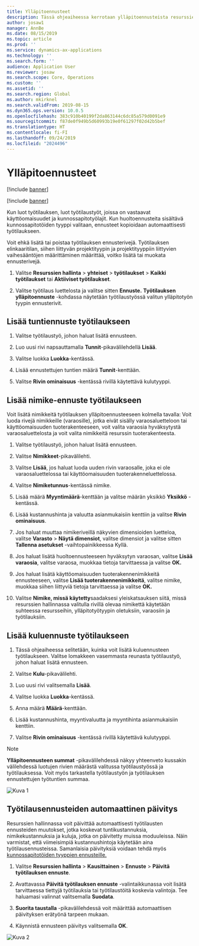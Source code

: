 ```yaml
---
title: Ylläpitoennusteet
description: Tässä ohjeaiheessa kerrotaan ylläpitoennusteista resurssien hallinnassa.
author: josaw1
manager: AnnBe
ms.date: 08/15/2019
ms.topic: article
ms.prod: ''
ms.service: dynamics-ax-applications
ms.technology: ''
ms.search.form: ''
audience: Application User
ms.reviewer: josaw
ms.search.scope: Core, Operations
ms.custom: ''
ms.assetid: ''
ms.search.region: Global
ms.author: mkirknel
ms.search.validFrom: 2019-08-15
ms.dyn365.ops.version: 10.0.5
ms.openlocfilehash: 383c910b40199f2da863144c6dc85a579d0091e9
ms.sourcegitcommit: f87de0f949b5d60993b19e0f61297f02d42b5bef
ms.translationtype: HT
ms.contentlocale: fi-FI
ms.lasthandoff: 09/24/2019
ms.locfileid: "2024496"
---
```

# <a name="maintenance-forecasts"></a>Ylläpitoennusteet

[!include [banner](../../includes/banner.md)]

[!include [banner](../../includes/preview-banner.md)]


Kun luot työtilauksen, luot työtilaustyöt, joissa on vastaavat käyttöomaisuudet ja kunnossapitotyölajit. Kun huoltoennusteita sisältävä kunnossapitotöiden tyyppi valitaan, ennusteet kopioidaan automaattisesti työtilaukseen.

Voit ehkä lisätä tai poistaa työtilauksen ennusterivejä. Työtilauksen elinkaaritilan, siihen liittyvän projektityypin ja projektityyppiin liittyvien vaihesääntöjen määrittäminen määrittää, voitko lisätä tai muokata ennusterivejä. 

1. Valitse **Resurssien hallinta** >  **yhteiset** >  **työtilaukset** >  **Kaikki työtilaukset** tai **Aktiiviset työtilaukset**.

2. Valitse työtilaus luettelosta ja valitse sitten **Ennuste.** **Työtilauksen ylläpitoennuste** -kohdassa näytetään työtilaustyössä valitun ylläpitotyön tyypin ennusterivit.


## <a name="add-hours-forecast-to-a-work-order"></a>Lisää tuntiennuste työtilaukseen

1. Valitse työtilaustyö, johon haluat lisätä ennusteen.

2. Luo uusi rivi napsauttamalla **Tunnit**-pikavälilehdellä **Lisää**.

3. Valitse luokka **Luokka**-kentässä.

4. Lisää ennustettujen tuntien määrä **Tunnit**-kenttään.

5. Valitse **Rivin ominaisuus** -kentässä rivillä käytettävä kulutyyppi.


## <a name="add-items-forecast-to-a-work-order"></a>Lisää nimike-ennuste työtilaukseen

Voit lisätä nimikkeitä työtilauksen ylläpitoennusteeseen kolmella tavalla: Voit luoda rivejä nimikkeille (varaosille), jotka eivät sisälly varaosaluetteloon tai käyttöomaisuuden tuoterakenteeseen, voit valita varaosia hyväksytystä varaosaluettelosta ja voit valita nimikkeitä resurssin tuoterakenteesta.

1. Valitse työtilaustyö, johon haluat lisätä ennusteen.

2. Valitse **Nimikkeet**-pikavälilehti.

3. Valitse **Lisää**, jos haluat luoda uuden rivin varaosalle, joka ei ole varaosaluettelossa tai käyttöomaisuuden tuoterakenneluettelossa.

4. Valitse **Nimiketunnus**-kentässä nimike.

5. Lisää määrä **Myyntimäärä**-kenttään ja valitse määrän yksikkö **Yksikkö** -kentässä.

6. Lisää kustannushinta ja valuutta asianmukaisiin kenttiin ja valitse **Rivin ominaisuus**.

7. Jos haluat muuttaa nimikeriveillä näkyvien dimensioiden luetteloa, valitse **Varasto** > **Näytä dimensiot**, valitse dimensiot ja valitse sitten **Tallenna asetukset** -vaihtopainikkeessa Kyllä.

8. Jos haluat lisätä huoltoennusteeseen hyväksytyn varaosan, valitse **Lisää varaosia**, valitse varaosa, muokkaa tietoja tarvittaessa ja valitse **OK.**

9. Jos haluat lisätä käyttöomaisuuden tuoterakennenimikkeitä ennusteeseen, valitse **Lisää tuoterakennenimikkeitä**, valitse nimike, muokkaa siihen liittyviä tietoja tarvittaessa ja valitse **OK.**

10. Valitse **Nimike, missä käytetty**saadaksesi yleiskatsauksen siitä, missä resurssien hallinnassa valitulla rivillä olevaa nimikettä käytetään suhteessa resursseihin, ylläpitotyötyypin oletuksiin, varaosiin ja työtilauksiin. 



## <a name="add-expense-forecast-to-a-work-order"></a>Lisää kuluennuste työtilaukseen

1. Tässä ohjeaiheessa selitetään, kuinka voit lisätä kuluennusteen työtilaukseen. Valitse lomakkeen vasemmasta reunasta työtilaustyö, johon haluat lisätä ennusteen.

2. Valitse **Kulu**-pikavälilehti.

3. Luo uusi rivi valitsemalla **Lisää**.

4. Valitse luokka **Luokka**-kentässä.

5. Anna määrä **Määrä**-kenttään.

6. Lisää kustannushinta, myyntivaluutta ja myyntihinta asianmukaisiin kenttiin.

7. Valitse **Rivin ominaisuus** -kentässä rivillä käytettävä kulutyyppi.

>[!NOTE]
>**Ylläpitoennusteen summat** -pikavälilehdessä näkyy yhteenveto kussakin välilehdessä luotujen rivien määrästä valitussa työtilaustyössä ja työtilauksessa. Voit myös tarkastella työtilaustyön ja työtilauksen ennustettujen työtuntien summaa.

![Kuva 1](media/06-work-orders.png)


## <a name="automatic-update-of-work-order-forecasts"></a>Työtilausennusteiden automaattinen päivitys

Resurssien hallinnassa voit päivittää automaattisesti työtilausten ennusteiden muutokset, jotka koskevat tuntikustannuksia, nimikekustannuksia ja kuluja, jotka on päivitetty muissa moduuleissa. Näin varmistat, että viimeisimpiä kustannushintoja käytetään aina työtilausennusteissa. Samanlaisia päivityksiä voidaan tehdä myös [kunnossapitotöiden tyyppien ennusteille.](../setup-for-work-orders/job-groups-and-job-types-variants-trades-and-checklists.md)

1. Valitse **Resurssien hallinta** > **Kausittainen** > **Ennuste** > **Päivitä työtilauksen ennuste**.

2. Avattavassa **Päivitä työtilauksen ennuste** -valintaikkunassa voit lisätä tarvittaessa tiettyjä työtilauksia tai työtilaustöitä koskevia valintoja. Tee haluamasi valinnat valitsemalla **Suodata**.

3. **Suorita taustalla** -pikavälilehdessä voit määrittää automaattisen päivityksen erätyönä tarpeen mukaan.

4. Käynnistä ennusteen päivitys valitsemalla **OK**.


![Kuva 2](media/07-work-orders.png)

